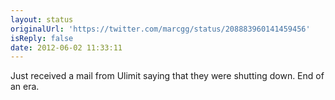```yaml
---
layout: status
originalUrl: 'https://twitter.com/marcgg/status/208883960141459456'
isReply: false
date: 2012-06-02 11:33:11
---
```


Just received a mail from Ulimit saying that they were shutting down. End of an era.
